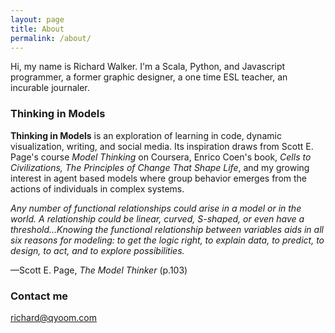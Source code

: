 ```yaml
---
layout: page
title: About
permalink: /about/
---
```


Hi, my name is Richard Walker. I'm a Scala, Python, and Javascript programmer, a former graphic designer, a one time ESL teacher, an incurable journaler.

### Thinking in Models

**Thinking in Models** is an exploration of learning in code, dynamic visualization, writing, and social media. Its inspiration draws from Scott E. Page's course *Model Thinking* on Coursera, Enrico Coen's book, *Cells to Civilizations, The Principles of Change That Shape Life*, and my growing interest in agent based models where group behavior emerges from the actions of individuals in complex systems.

*Any number of functional relationships could arise in a model or in the world. A relationship could be linear, curved, S-shaped, or even have a threshold...Knowing the functional relationship between variables aids in all six reasons for modeling: to get the logic right, to explain data, to predict, to design, to act, and to explore possibilities.*

—Scott E. Page, *The Model Thinker* (p.103)

### Contact me

[richard@qyoom.com](mailto:richard@qyoom.com)